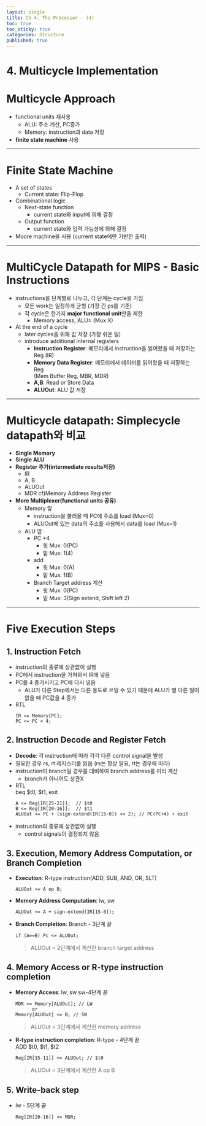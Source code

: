 ```yaml
---
layout: single
title: Ch 4. The Processor - (4)
toc: true
toc_sticky: true
categories: Structure
published: true
---
```


# 4. Multicycle Implementation

# Multicycle Approach
* functional units 재사용
    * ALU: 주소 계산, PC증가
    * Memory: instruction과 data 저장
* **finite state machine** 사용

------------

# Finite State Machine
* A set of states
    * Current state: Flip-Flop
* Combinational logic
    * Next-state function
        * current state와 input에 의해 결정
    * Output function
        * current state와 입력 가능성에 의해 결정
* Moore machine을 사용 (current state에만 기반한 출력)

------------

# MultiCycle Datapath for MIPS - Basic Instructions
* instructions을 단계별로 나누고, 각 단계는 cycle을 가짐
    * 모든 work는 일정하게 균형 (가장 긴 ps를 기준)
    * 각 cycle은 한가지 **major functional unit**만을 제한
        * Memory access, ALU± (Mux X)
* At the end of a cycle
    * later cycles을 위해 값 저장 (가장 쉬운 일)
    * introduce additional internal registers 
        * **Instruction Register**: 메모리에서 instruction을 읽어왔을 때 저장하는 Reg (IR)
        * **Memory Data Register**: 메모리에서 데이터를 읽어왔을 때 저장하는 Reg<br/>(Mem Buffer Reg, MBR, MDR)
        * **A,B**: Read or Store Data
        * **ALUOut**: ALU 값 저장

------------

# Multicycle datapath: Simplecycle datapath와 비교
* **Single Memory**
* **Single ALU**
* **Register 추가(intermediate results저장)**
    * IR
    * A, B
    * ALUOut
    * MDR cf)Memory Address Register
* **More Multiplexer(functional units 공유)**
    * Memory 앞
        * instruction을 불러올 때 PC에 주소를 load (Mux=0)
        * ALUOut에 있는 data의 주소를 사용해서 data를 load (Mux=1)
    * ALU 앞
        * PC +4
            * 윗 Mux: 0(PC)
            * 밑 Mux: 1(4)
        * add
            * 윗 Mux: 0(A)
            * 밑 Mux: 1(B)
        * Branch Target address 계산
            * 윗 Mux: 0(PC)
            * 밑 Mux: 3(Sign extend, Shift left 2)

------------

# Five Execution Steps

## 1. Instruction Fetch
* instruction의 종류에 상관없이 실행
* PC에서 instruction을 가져와서 IR에 넣음
* PC를 4 증가시키고 PC에 다시 넣음
    * ALU가 다른 Step에서는 다른 용도로 쓰일 수 있기 때문에 ALU가 별 다른 일이 없을 때 PC값을 4 증가
* RTL
   ```
   IR <= Memory[PC];
   PC <= PC + 4;
   ```

## 2. Instruction Decode and Register Fetch
* **Decode**: 각 instruction에 따라 각각 다른 control signal을 발생
* 필요한 경우 rs, rt 레지스터를 읽음 (rs는 항상 필요, rt는 경우에 따라)
* instruction이 branch일 경우를 대비하여 branch address를 미리 계산
    * branch가 아니어도 상관X
* RTL<br/>
   beq $t0, $t1, exit<br/>
   ```
   A <= Reg[IR[25-21]];  // $t0
   B <= Reg[IR[20-16]];  // $t1
   ALUOut <= PC + (sign-extend(IR[15-0]) << 2); // PC(PC+4) + exit
   ```
* instruction의 종류에 상관없이 실행
    * control signals이 결정되지 않음

## 3. Execution, Memory Address Computation, or Branch Completion
* **Execution**: R-type instruction(ADD, SUB, AND, OR, SLT)
   ```
   ALUOut <= A op B;
   ```
* **Memory Address Computation**: lw, sw
   ```
   ALUOut <= A + sign-extend(IR[15-0]);
   ```
* **Branch Completion**: Branch - 3단계 끝
   ```
   if (A==B) Pc <= ALUOut;
   ```
   > ALUOut = 2단계에서 계산한 branch target address

## 4. Memory Access or R-type instruction completion
* **Memory Access**: lw, sw  sw-4단계 끝
   ```
   MDR <= Memory[ALUOut]; // LW
         or
   Memory[ALUOut] <= B; // SW
   ```
   > ALUOut = 3단계에서 계산한 memory address
   
* **R-type instruction completion**: R-type - 4단계 끝<br/>
   ADD $t0, $t1, $t2<br/>
   ```
   Reg[IR[15-11]] <= ALUOut; // $t0
   ```
 	> ALUOut = 3단계에서 계산한 A op B

## 5. Write-back step
* lw - 5단계 끝
   ```
   Reg[IR[20-16]] <= MDR;
   ```
